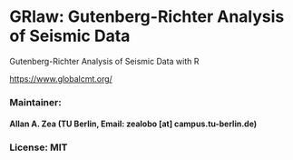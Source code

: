 # GRlaw: Gutenberg-Richter Analysis of Seismic Data
Gutenberg-Richter Analysis of Seismic Data with R

https://www.globalcmt.org/


### Maintainer: 
#### Allan A. Zea (TU Berlin, Email: zealobo [at] campus.tu-berlin.de)

### License: MIT
